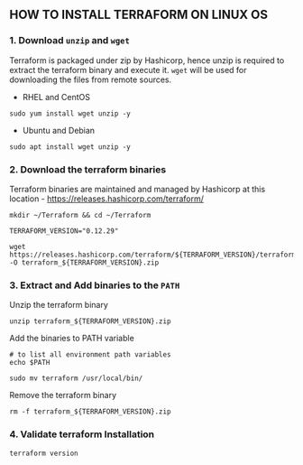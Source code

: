 ## HOW TO INSTALL TERRAFORM ON LINUX OS

### 1. Download `unzip` and `wget`

Terraform is packaged under zip by Hashicorp, hence unzip is required to extract the terraform binary and execute it. `wget` will be used for downloading the files from remote sources.

* RHEL and CentOS
```
sudo yum install wget unzip -y
```

* Ubuntu and Debian
```
sudo apt install wget unzip -y
```

### 2. Download the terraform binaries

Terraform binaries are maintained and managed by Hashicorp at this location - https://releases.hashicorp.com/terraform/

```
mkdir ~/Terraform && cd ~/Terraform

TERRAFORM_VERSION="0.12.29"

wget https://releases.hashicorp.com/terraform/${TERRAFORM_VERSION}/terraform_${TERRAFORM_VERSION}_linux_amd64.zip -O terraform_${TERRAFORM_VERSION}.zip

```

### 3. Extract and Add binaries to the `PATH`

Unzip the terraform binary
```
unzip terraform_${TERRAFORM_VERSION}.zip
```

Add the binaries to PATH variable
```
# to list all environment path variables
echo $PATH

sudo mv terraform /usr/local/bin/
```

Remove the terraform binary
```
rm -f terraform_${TERRAFORM_VERSION}.zip
```

### 4. Validate terraform Installation
```
terraform version
```

